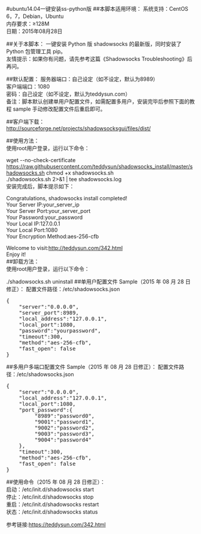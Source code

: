 #ubuntu14.04一键安装ss-python版
##本脚本适用环境：
系统支持：CentOS 6，7，Debian，Ubuntu  
内存要求：≥128M  
日期：2015年08月28日  

##关于本脚本：
一键安装 Python 版 shadowsocks 的最新版，同时安装了 Python 包管理工具 pip。  
友情提示：如果你有问题，请先参考这篇《Shadowsocks Troubleshooting》后再问。  


##默认配置：
服务器端口：自己设定（如不设定，默认为8989）  
客户端端口：1080  
密码：自己设定（如不设定，默认为teddysun.com）  
备注：脚本默认创建单用户配置文件，如需配置多用户，安装完毕后参照下面的教程 sample 手动修改配置文件后重启即可。  

##客户端下载：  
http://sourceforge.net/projects/shadowsocksgui/files/dist/

##使用方法：  
使用root用户登录，运行以下命令：

wget --no-check-certificate https://raw.githubusercontent.com/teddysun/shadowsocks_install/master/shadowsocks.sh
chmod +x shadowsocks.sh  
./shadowsocks.sh 2>&1 | tee shadowsocks.log  
安装完成后，脚本提示如下：  

Congratulations, shadowsocks install completed!  
Your Server IP:your_server_ip  
Your Server Port:your_server_port  
Your Password:your_password  
Your Local IP:127.0.0.1  
Your Local Port:1080  
Your Encryption Method:aes-256-cfb  

Welcome to visit:http://teddysun.com/342.html  
Enjoy it!  
##卸载方法：  
使用root用户登录，运行以下命令：

./shadowsocks.sh uninstall
##单用户配置文件 Sample（2015 年 08 月 28 日修正）：
配置文件路径：/etc/shadowsocks.json
<pre>
{
    "server":"0.0.0.0",
    "server_port":8989,
    "local_address":"127.0.0.1",
    "local_port":1080,
    "password":"yourpassword",
    "timeout":300,
    "method":"aes-256-cfb",
    "fast_open": false
}
</pre>
##多用户多端口配置文件 Sample（2015 年 08 月 28 日修正）：
配置文件路径：/etc/shadowsocks.json
<pre>
{
    "server":"0.0.0.0",
    "local_address":"127.0.0.1",
    "local_port":1080,
    "port_password":{
         "8989":"password0",
         "9001":"password1",
         "9002":"password2",
         "9003":"password3",
         "9004":"password4"
    },
    "timeout":300,
    "method":"aes-256-cfb",
    "fast_open": false
}
</pre>
##使用命令（2015 年 08 月 28 日修正）：  
启动：/etc/init.d/shadowsocks start  
停止：/etc/init.d/shadowsocks stop  
重启：/etc/init.d/shadowsocks restart  
状态：/etc/init.d/shadowsocks status  

参考链接:https://teddysun.com/342.html
